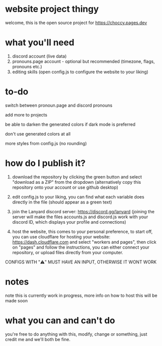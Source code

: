 # website project thingy

welcome, this is the open source project for https://choccy.pages.dev

# what you'll need
1. discord account (live data)
2. pronouns.page account - optional but recommended (timezone, flags, pronouns etc.)
3. editing skills (open config.js to configure the website to your liking)

# to-do
switch between pronoun.page and discord pronouns

add more to projects

be able to darken the generated colors if dark mode is preferred

don't use generated colors at all

more styles from config.js (no rounding)


# how do I publish it?
1. download the repository by clicking the green button and select "download as a ZIP" from the dropdown (alternatively copy this repository onto your account or use github desktop) 
2. edit config.js to your liking, you can find what each variable does directly in the file (should appear as a green text)

3. join the Lanyard discord server: https://discord.gg/lanyard (joining the server will make the files accounts.js and discord.js work with your discord ID, which displays your profile and connections)

4. host the website, this comes to your personal preference, to start off, you can use cloudflare for hosting your website: https://dash.cloudflare.com and select "workers and pages", then click on "pages" and follow the instructions, you can either connect your repository, or upload files directly from your computer.

CONFIGS WITH "⚠️" MUST HAVE AN INPUT, OTHERWISE IT WONT WORK

# notes

note this is currently work in progress, more info on how to host this will be made soon

# what you can and can't do
you're free to do anything with this, modify, change or something, just credit me and we'll both be fine.
